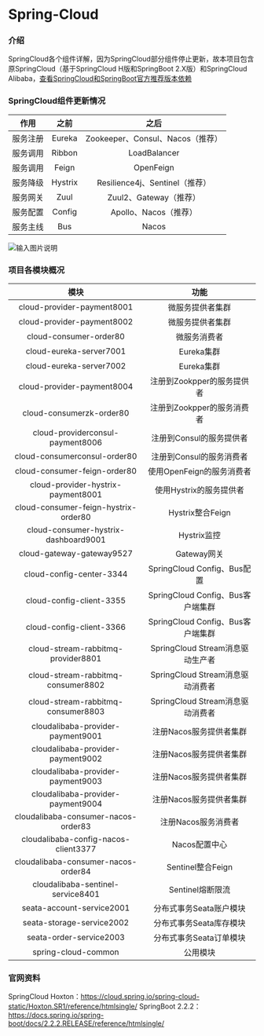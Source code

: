 # Spring-Cloud

### 介绍
SpringCloud各个组件详解，因为SpringCloud部分组件停止更新，故本项目包含原SpringCloud（基于SpringCloud H版和SpringBoot 2.X版）和SpringCloud Alibaba，[查看SpringCloud和SpringBoot官方推荐版本依赖](https://spring.io/projects/spring-cloud#overview)

### SpringCloud组件更新情况

| 作用 | 之前 | 之后 |
| :------: | :-----: | :------------------------------: |
| 服务注册 | Eureka | Zookeeper、Consul、Nacos（推荐） |
| 服务调用 | Ribbon | LoadBalancer |
| 服务调用 |  Feign | OpenFeign |
| 服务降级 | Hystrix | Resilience4j、Sentinel（推荐） |
| 服务网关 | Zuul | Zuul2、Gateway（推荐） |
| 服务配置 | Config | Apollo、Nacos（推荐） |
| 服务主线 | Bus | Nacos |

![输入图片说明](https://images.gitee.com/uploads/images/2020/0701/124951_dfaf2358_7531595.jpeg "SpringCloud_Module.jpg")

### 项目各模块概况
| 模块 | 功能 |
| :-----: | :-----: |
| cloud-provider-payment8001 | 微服务提供者集群 |
| cloud-provider-payment8002 | 微服务提供者集群 |
| cloud-consumer-order80 | 微服务消费者 |
| cloud-eureka-server7001 | Eureka集群 |
| cloud-eureka-server7002 | Eureka集群 |
| cloud-provider-payment8004 | 注册到Zookpper的服务提供者 |
| cloud-consumerzk-order80 | 注册到Zookpper的服务消费者 |
| cloud-providerconsul-payment8006 | 注册到Consul的服务提供者 |
| cloud-consumerconsul-order80 | 注册到Consul的服务消费者 |
| cloud-consumer-feign-order80 | 使用OpenFeign的服务消费者 |
| cloud-provider-hystrix-payment8001 | 使用Hystrix的服务提供者 |
| cloud-consumer-feign-hystrix-order80 | Hystrix整合Feign |
| cloud-consumer-hystrix-dashboard9001 | Hystrix监控 |
| cloud-gateway-gateway9527 | Gateway网关 |
| cloud-config-center-3344 | SpringCloud Config、Bus配置 |
| cloud-config-client-3355 | SpringCloud Config、Bus客户端集群 |
| cloud-config-client-3366 | SpringCloud Config、Bus客户端集群 |
| cloud-stream-rabbitmq-provider8801 | SpringCloud Stream消息驱动生产者 |
| cloud-stream-rabbitmq-consumer8802 | SpringCloud Stream消息驱动消费者 |
| cloud-stream-rabbitmq-consumer8803 | SpringCloud Stream消息驱动消费者 |
| cloudalibaba-provider-payment9001 | 注册Nacos服务提供者集群 |
| cloudalibaba-provider-payment9002 | 注册Nacos服务提供者集群 |
| cloudalibaba-provider-payment9003 | 注册Nacos服务提供者集群 |
| cloudalibaba-provider-payment9004 | 注册Nacos服务提供者集群 |
| cloudalibaba-consumer-nacos-order83 | 注册Nacos服务消费者 |
| cloudalibaba-config-nacos-client3377 | Nacos配置中心 |
| cloudalibaba-consumer-nacos-order84 | Sentinel整合Feign |
| cloudalibaba-sentinel-service8401 | Sentinel熔断限流 |
| seata-account-service2001 | 分布式事务Seata账户模块 |
| seata-storage-service2002 | 分布式事务Seata库存模块 |
| seata-order-service2003 | 分布式事务Seata订单模块 |
| spring-cloud-common | 公用模块 |

### 官网资料
SpringCloud Hoxton：<https://cloud.spring.io/spring-cloud-static/Hoxton.SR1/reference/htmlsingle/>
SpringBoot 2.2.2：<https://docs.spring.io/spring-boot/docs/2.2.2.RELEASE/reference/htmlsingle/>